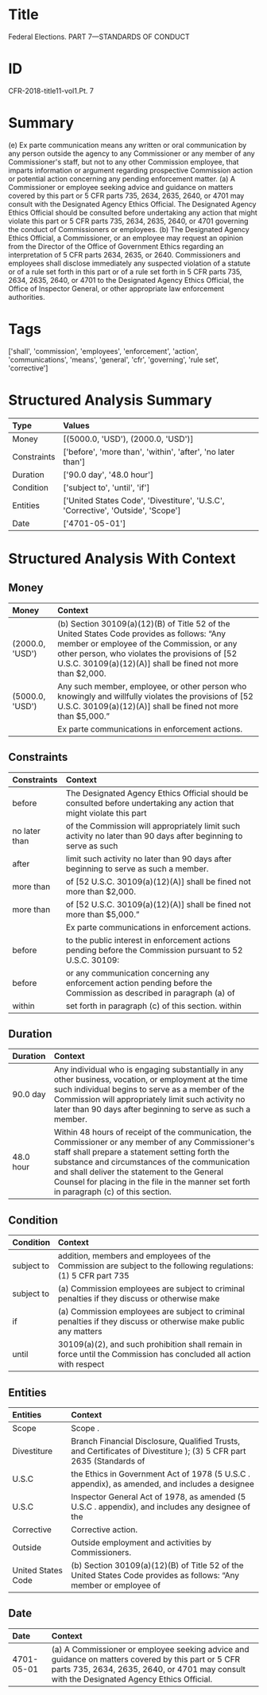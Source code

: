 # Title

 Federal Elections. PART 7—STANDARDS OF CONDUCT


# ID

 CFR-2018-title11-vol1.Pt. 7


# Summary

(e) Ex parte communication means any written or oral communication by any person outside the agency to any Commissioner or any member of any Commissioner's staff, but not to any other Commission employee, that imparts information or argument regarding prospective Commission action or potential action concerning any pending enforcement matter.
(a) A Commissioner or employee seeking advice and guidance on matters covered by this part or 5 CFR parts 735, 2634, 2635, 2640, or 4701 may consult with the Designated Agency Ethics Official.
The Designated Agency Ethics Official should be consulted before undertaking any action that might violate this part or 5 CFR parts 735, 2634, 2635, 2640, or 4701 governing the conduct of Commissioners or employees.
(b) The Designated Agency Ethics Official, a Commissioner, or an employee may request an opinion from the Director of the Office of Government Ethics regarding an interpretation of 5 CFR parts 2634, 2635, or 2640.
Commissioners and employees shall disclose immediately any suspected violation of a statute or of a rule set forth in this part or of a rule set forth in 5 CFR parts 735, 2634, 2635, 2640, or 4701 to the Designated Agency Ethics Official, the Office of Inspector General, or other appropriate law enforcement authorities.


# Tags

['shall', 'commission', 'employees', 'enforcement', 'action', 'communications', 'means', 'general', 'cfr', 'governing', 'rule set', 'corrective']


# Structured Analysis Summary

| Type        | Values                                                                           |
|:------------|:---------------------------------------------------------------------------------|
| Money       | [(5000.0, 'USD'), (2000.0, 'USD')]                                               |
| Constraints | ['before', 'more than', 'within', 'after', 'no later than']                      |
| Duration    | ['90.0 day', '48.0 hour']                                                        |
| Condition   | ['subject to', 'until', 'if']                                                    |
| Entities    | ['United States Code', 'Divestiture', 'U.S.C', 'Corrective', 'Outside', 'Scope'] |
| Date        | ['4701-05-01']                                                                   |


# Structured Analysis With Context

 


## Money

| Money           | Context                                                                                                                                                                                                                                                      |
|:----------------|:-------------------------------------------------------------------------------------------------------------------------------------------------------------------------------------------------------------------------------------------------------------|
| (2000.0, 'USD') | (b) Section 30109(a)(12)(B) of Title 52 of the United States Code provides as follows: &#8220;Any member or employee of the Commission, or any other person, who violates the provisions of [52 U.S.C. 30109(a)(12)(A)] shall be fined not more than $2,000. |
| (5000.0, 'USD') | Any such member, employee, or other person who knowingly and willfully violates the provisions of [52 U.S.C. 30109(a)(12)(A)] shall be fined not more than $5,000.&#8221;                                                                                    |
|                 |           Ex parte communications in enforcement actions.                                                                                                                                                                                                    |


## Constraints

| Constraints   | Context                                                                                                               |
|:--------------|:----------------------------------------------------------------------------------------------------------------------|
| before        | The Designated Agency Ethics Official should be consulted  before undertaking any action that might violate this part |
| no later than | of the Commission will appropriately limit such activity no later than 90 days after beginning to serve as such       |
| after         | limit such activity no later than 90 days after  beginning to serve as such a member.                                 |
| more than     | of [52 U.S.C. 30109(a)(12)(A)] shall be fined not more than  $2,000.                                                  |
| more than     | of [52 U.S.C. 30109(a)(12)(A)] shall be fined not more than  $5,000.&#8221;                                           |
|               |           Ex parte communications in enforcement actions.                                                             |
| before        | to the public interest in enforcement actions pending before  the Commission pursuant to 52 U.S.C. 30109:             |
| before        | or any communication concerning any enforcement action pending before the Commission as described in paragraph (a) of |
| within        | set forth in paragraph (c) of this section. within                                                                    |


## Duration

| Duration   | Context                                                                                                                                                                                                                                                                                                                                           |
|:-----------|:--------------------------------------------------------------------------------------------------------------------------------------------------------------------------------------------------------------------------------------------------------------------------------------------------------------------------------------------------|
| 90.0 day   | Any individual who is engaging substantially in any other business, vocation, or employment at the time such individual begins to serve as a member of the Commission will appropriately limit such activity no later than 90 days after beginning to serve as such a member.                                                                     |
| 48.0 hour  | Within 48 hours of receipt of the communication, the Commissioner or any member of any Commissioner's staff shall prepare a statement setting forth the substance and circumstances of the communication and shall deliver the statement to the General Counsel for placing in the file in the manner set forth in paragraph (c) of this section. |


## Condition

| Condition   | Context                                                                                                            |
|:------------|:-------------------------------------------------------------------------------------------------------------------|
| subject to  | addition, members and employees of the Commission are subject to the following regulations: (1) 5 CFR part 735     |
| subject to  | (a) Commission employees are  subject to criminal penalties if they discuss or otherwise make                      |
| if          | (a) Commission employees are subject to criminal penalties  if they discuss or otherwise make public any matters   |
| until       | 30109(a)(2), and such prohibition shall remain in force until the Commission has concluded all action with respect |


## Entities

| Entities           | Context                                                                                                                  |
|:-------------------|:-------------------------------------------------------------------------------------------------------------------------|
| Scope              | Scope .                                                                                                                  |
| Divestiture        | Branch Financial Disclosure, Qualified Trusts, and Certificates of Divestiture ); (3) 5 CFR part 2635 (Standards of      |
| U.S.C              | the Ethics in Government Act of 1978 (5 U.S.C . appendix), as amended, and includes a designee                           |
| U.S.C              | Inspector General Act of 1978, as amended (5 U.S.C . appendix), and includes any designee of the                         |
| Corrective         | Corrective  action.                                                                                                      |
| Outside            | Outside  employment and activities by Commissioners.                                                                     |
| United States Code | (b) Section 30109(a)(12)(B) of Title 52 of the  United States Code provides as follows: &#8220;Any member or employee of |


## Date

| Date       | Context                                                                                                                                                                                          |
|:-----------|:-------------------------------------------------------------------------------------------------------------------------------------------------------------------------------------------------|
| 4701-05-01 | (a) A Commissioner or employee seeking advice and guidance on matters covered by this part or 5 CFR parts 735, 2634, 2635, 2640, or 4701 may consult with the Designated Agency Ethics Official. |



